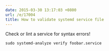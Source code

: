 ```yaml
---
date: 2015-03-30 13:17:03 +0800
url: /e/17004
title: How to validate systemd service file
---
```



Check or lint a service for syntax errors!

	sudo systemd-analyze verify foobar.service
